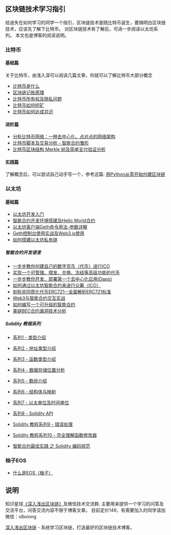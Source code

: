 ## 区块链技术学习指引

给迷失在如何学习的同学一个指引，区块链技术是随比特币诞生，要搞明白区块链技术，应该先了解下比特币。
对区块链技术有了解后，可进一步阅读以太坊系列。
本文也是博客的阅读说明。


### 比特币
#### 基础篇
关于比特币，由浅入深可以阅读几篇文章，你就可以了解比特币大部分概念

* [比特币是什么](https://learnblockchain.cn/2017/10/23/whatisbitcoin/)
* [区块链记账原理](https://learnblockchain.cn/2017/10/25/whatbc/) 
* [比特币所有权及隐私问题](https://learnblockchain.cn/2017/11/02/bitcoin-own/)
* [比特币如何挖矿](https://learnblockchain.cn/2017/11/04/bitcoin-pow/)
* [比特币如何达成共识](https://learnblockchain.cn/2017/12/07/bitcoin-sonsensus/)

#### 进阶篇

* [分析比特币网络：一种去中心化、点对点的网络架构](https://learnblockchain.cn/2017/11/07/bitcoin-p2p/)
* [比特币脚本及交易分析 - 智能合约雏形](https://learnblockchain.cn/2017/11/10/bitcoin-script/)
* [比特币区块结构 Merkle 树及简单支付验证分析](https://xiaozhuanlan.com/topic/1402935768)

#### 实践篇
了解概念后，可以尝试自己动手写一个，参考这篇:
[用Python从零开始创建区块链](https://learnblockchain.cn/2017/10/27/build_blockchain_by_python/)

### 以太坊
#### 基础篇
* [以太坊开发入门](https://learnblockchain.cn/2017/11/20/whatiseth/)
* [智能合约开发环境搭建及Hello World合约](https://learnblockchain.cn/2017/11/24/init-env/)
* [以太坊客户端Geth命令用法-参数详解](https://learnblockchain.cn/2017/11/29/geth_cmd_options)
* [Geth控制台使用实战及Web3.js使用](https://learnblockchain.cn/2017/12/01/geth_cmd_short/#more)
* [如何搭建以太坊私有链](https://learnblockchain.cn/2018/03/18/create_private_blockchain/)

##### 智能合约开发语言 
* [一步步教你创建自己的数字货币（代币）进行ICO](https://learnblockchain.cn/2018/01/12/create_token/)
* [实现一个可管理、增发、兑换、冻结等高级功能的代币](https://learnblockchain.cn/2018/01/27/create-token2/)
* [一步步教你开发、部署第一个去中心化应用(Dapp)](https://learnblockchain.cn/2018/01/12/first-dapp/)
* [如何通过以太坊智能合约来进行众筹（ICO）](https://learnblockchain.cn/2018/02/28/ico-crowdsale/)
* [剖析非同质化代币ERC721--全面解析ERC721标准](https://learnblockchain.cn/2018/03/23/token-erc721/)
* [Web3与智能合约交互实战](https://learnblockchain.cn/2018/04/15/web3-html/)
* [如何编写一个可升级的智能合约](https://learnblockchain.cn/2018/03/15/contract-upgrade/)
* [美链BEC合约漏洞技术分析](https://learnblockchain.cn/2018/04/25/bec-overflow/)

##### Solidity 教程系列
* [系列1 - 类型介绍](https://learnblockchain.cn/2017/12/05/solidity1/)
* [系列2 - 地址类型介绍](https://learnblockchain.cn/2017/12/12/solidity2/)
* [系列3 - 函数类型介绍](https://learnblockchain.cn/2017/12/12/solidity_func/)
* [系列4 - 数据存储位置分析](https://learnblockchain.cn/2017/12/21/solidity_reftype_datalocation/)
* [系列5 - 数组介绍](https://learnblockchain.cn/2017/12/21/solidity-arrays/)
* [系列6 - 结构体与映射](https://learnblockchain.cn/2017/12/27/solidity-structs/)
* [系列7 - 以太单位及时间单位](https://learnblockchain.cn/2018/02/02/solidity-unit/)
* [系列8 - Solidity API](https://learnblockchain.cn/2018/03/14/solidity-api/)
* [Solidity 教程系列9 - 错误处理](https://learnblockchain.cn/2018/04/07/solidity-errorhandler/)
* [Solidity 教程系列10 - 完全理解函数修改器](https://learnblockchain.cn/2018/04/09/solidity-modify/)

* [智能合约最佳实践 之 Solidity 编码规范](https://learnblockchain.cn/2018/05/04/solidity-style-guide/)


### 柚子EOS

* [什么是EOS（柚子）](https://learnblockchain.cn/2018/07/17/whatiseos/)

## 说明
知识星球[《深入浅出区块链》](https://t.xiaomiquan.com/RfAu7uj)及微信技术交流群, 主要用来提供一个学习的问答及交流平台，问答交流内容不限于博客文章。
目前定价149，有需要加入的同学请加微信：xlbxiong

[深入浅出区块链](https://learnblockchain.cn/) - 系统学习区块链，打造最好的区块链技术博客。